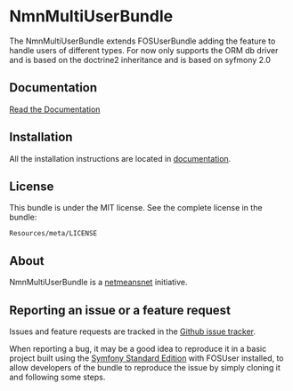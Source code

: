 NmnMultiUserBundle
=============

The NmnMultiUserBundle extends FOSUserBundle adding the feature to handle users of different types.
For now only supports the ORM db driver and is based on the doctrine2 inheritance and is based on syfmony 2.0

Documentation
-------------

[Read the Documentation](https://github.com/netmeansnet/NmnMultiUserBundle/blob/master/Resources/doc/index.md)

Installation
------------

All the installation instructions are located in [documentation](https://github.com/netmeansnet/NmnMultiUserBundle/blob/master/Resources/doc/index.md).

License
-------

This bundle is under the MIT license. See the complete license in the bundle:

    Resources/meta/LICENSE

About
-----

NmnMultiUserBundle is a [netmeansnet](https://github.com/netmeansnet) initiative.


Reporting an issue or a feature request
---------------------------------------

Issues and feature requests are tracked in the [Github issue tracker](https://github.com/netmeansnet/NmnMultiUserBundle/issues).

When reporting a bug, it may be a good idea to reproduce it in a basic project
built using the [Symfony Standard Edition](https://github.com/symfony/symfony-standard)
with FOSUser installed, to allow developers of the bundle to reproduce the issue by simply cloning it
and following some steps.
